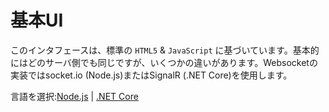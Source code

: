 # 基本UI

このインタフェースは、標準の `HTML5` & `JavaScript` に基づいています。基本的にはどのサーバ側でも同じですが、いくつかの違いがあります。Websocketの実装ではsocket.io (Node.js)またはSignalR (.NET Core)を使用します。

言語を選択:[Node.js](/ja_jp/designautomation/html/nodejs.md) | [.NET Core](/ja_jp/designautomation/html/netcore.md)